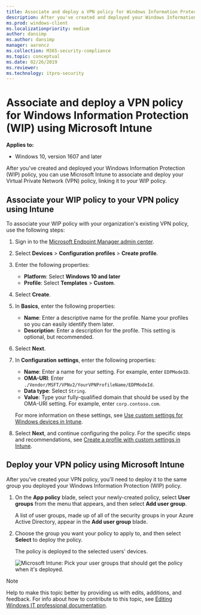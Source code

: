 ```yaml
---
title: Associate and deploy a VPN policy for Windows Information Protection (WIP) using the Azure portal for Microsoft Intune (Windows 10)
description: After you've created and deployed your Windows Information Protection (WIP) policy, use Microsoft Intune to link it to your Virtual Private Network (VPN) policy
ms.prod: windows-client
ms.localizationpriority: medium
author: dansimp
ms.author: dansimp
manager: aaroncz
ms.collection: M365-security-compliance
ms.topic: conceptual
ms.date: 02/26/2019
ms.reviewer: 
ms.technology: itpro-security
---
```


# Associate and deploy a VPN policy for Windows Information Protection (WIP) using Microsoft Intune

**Applies to:**

- Windows 10, version 1607 and later

After you've created and deployed your Windows Information Protection (WIP) policy, you can use Microsoft Intune to associate and deploy your Virtual Private Network (VPN) policy, linking it to your WIP policy.
 
## Associate your WIP policy to your VPN policy using Intune

To associate your WIP policy with your organization's existing VPN policy, use the following steps:

1. Sign in to the [Microsoft Endpoint Manager admin center](https://go.microsoft.com/fwlink/?linkid=2109431).
2. Select **Devices** > **Configuration profiles** > **Create profile**.
3. Enter the following properties:

    - **Platform**: Select **Windows 10 and later**
    - **Profile**: Select **Templates** > **Custom**.

4. Select **Create**.
5. In **Basics**, enter the following properties:

    - **Name**: Enter a descriptive name for the profile. Name your profiles so you can easily identify them later. 
    - **Description**: Enter a description for the profile. This setting is optional, but recommended.

6. Select **Next**.
7. In **Configuration settings**, enter the following properties:

    - **Name**: Enter a name for your setting. For example, enter `EDPModeID`.
    - **OMA-URI**: Enter `./Vendor/MSFT/VPNv2/YourVPNProfileName/EDPModeId`.
    - **Data type**: Select `String`.
    - **Value**: Type your fully-qualified domain that should be used by the OMA-URI setting. For example, enter `corp.contoso.com`.

    For more information on these settings, see [Use custom settings for Windows devices in Intune](/mem/intune/configuration/custom-settings-windows-10).

8. Select **Next**, and continue configuring the policy. For the specific steps and recommendations, see [Create a profile with custom settings in Intune](/mem/intune/configuration/custom-settings-configure).

## Deploy your VPN policy using Microsoft Intune

After you’ve created your VPN policy, you'll need to deploy it to the same group you deployed your Windows Information Protection (WIP) policy.

1.  On the **App policy** blade, select your newly-created policy, select **User groups** from the menu that appears, and then select **Add user group**.

    A list of user groups, made up of all of the security groups in your Azure Active Directory, appear in the **Add user group** blade.

2. Choose the group you want your policy to apply to, and then select **Select** to deploy the policy.

    The policy is deployed to the selected users' devices.

    ![Microsoft Intune: Pick your user groups that should get the policy when it's deployed.](images/wip-azure-add-user-groups.png)

>[!NOTE]
>Help to make this topic better by providing us with edits, additions, and feedback. For info about how to contribute to this topic, see [Editing Windows IT professional documentation](https://github.com/Microsoft/windows-itpro-docs/blob/master/CONTRIBUTING.md).